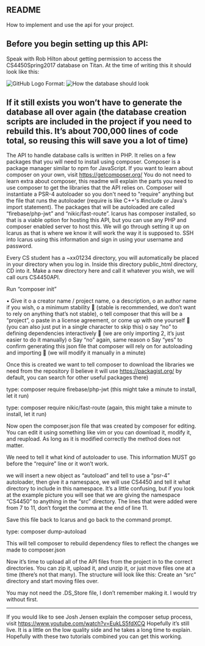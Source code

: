 ## README
How to implement and use the api for your project.

Before you begin setting up this API:
-----------------------------------------------------
Speak with Rob Hilton about getting permission to access the CS4450Spring2017 database on Titan.  At the time of writing this it should look like this:
 
![GitHub Logo](/README_Images/DatabaseNameAndStructure.png)
Format: ![How the database should look](url)

If it still exists you won’t have to generate the database all over again (the database creation scripts are included in the project if you need to rebuild this.  It’s about 700,000 lines of code total, so reusing this will save you a lot of time)
----------------------------------------------------------------------------------------------------------
The API to handle database calls is written in PHP.  It relies on a few packages that you will need to install using composer. Composer is a package manager similar to npm for JavaScript.  If you want to learn about composer on your own, visit https://getcomposer.org/
You do not need to learn extra about composer, this readme will explain the parts you need to use composer to get the libraries that the API relies on. 
Composer will instantiate a PSR-4 autoloader so you don't need to "require" anything but the file that runs the autoloader (require is like C++'s #include or Java's import statement).  The packages that will be autoloaded are called “firebase/php-jwt” and “nikic/fast-route”.  Icarus  has composer installed, so that is a viable option for hosting this API, but you can use any PHP and composer enabled server to host this.  We will go through setting it up on Icarus as that is where we know it will work the way it is supposed to.
SSH into Icarus using this information and sign in using your username and password.
 

Every CS student has a ~xx01234 directory, you will automatically be placed in your directory when you log in.  Inside this directory public_html directory, CD into it.  Make a new directory here and call it whatever you wish, we will call ours CS4450API.
 
Run “composer init”
 
•	Give it 
o	a creator name / project name,
o	a description, 
o	an author name if you wish, 
o	a minimum stability 
	(stable is recommended, we don’t want to rely on anything that’s not stable),
o	tell composer that this will be a “project”, 
o	paste in a license agreement, or come up with one yourself 
	(you can also just put in a single character to skip this)
o	say “no” to defining dependencies interactively 
	(we are only importing 2, it’s just easier to do it manually)
o	Say “no” again, same reason
o	Say “yes” to confirm generating this json file that composer will rely on for autoloading and importing
	(we will modify it manually in a minute)
 
Once this is created we want to tell composer to download the libraries we need from the repository (I believe it will use https://packagist.org/ by default, you can search for other useful packages there)

type: composer require firebase/php-jwt
(this might take a minute to install, let it run)

 

type: composer require nikic/fast-route 
(again, this might take a minute to install, let it run)

 

Now open the composer.json file that was created by composer for editing.  You can edit it using something like vim or you can download it, modify it, and reupload.  As long as it is modified correctly the method does not matter.

 
We need to tell it what kind of autoloader to use.  This information MUST go before the “require” line or it won’t work.

we will insert a new object as “autoload” and tell to use a “psr-4” autoloader, then give it a namespace, we will use CS4450 and tell it what directory to include in this namespace.  It’s a little confusing, but if you look at the example picture you will see that we are giving the namespace “CS4450” to anything in the “src” directory.
The lines that were added were from 7 to 11, don’t forget the comma at the end of line 11.
 
Save this file back to Icarus and go back to the command prompt.  

type: composer dump-autoload

This will tell composer to rebuild dependency files to reflect the changes we made to composer.json

 
Now it’s time to upload all of the API files from the project in to the correct directories.  You can zip it, upload it, and unzip it, or just move files one at a time (there’s not that many).  The structure will look like this:
Create an “src” directory and start moving files over.

 

You may not need the .DS_Store file, I don’t remember making it.  I would try without first.



----------------------------------------------------------------------------------------------------------

If you would like to see Josh Jensen explain the composer setup process, visit https://www.youtube.com/watch?v=EukLS5fdXCQ
Hopefully it’s still live.  It is a little on the low quality side and he takes a long time to explain.  Hopefully with these two tutorials combined you can get this working.
